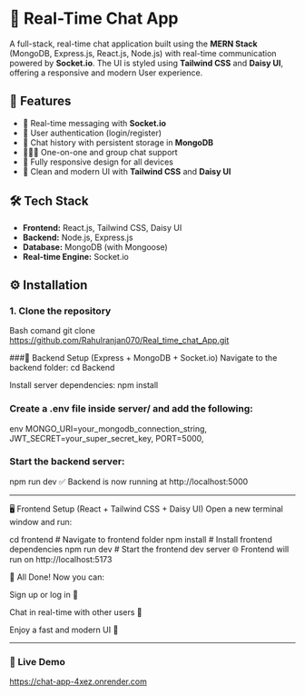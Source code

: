 # 💬 Real-Time Chat App

A full-stack, real-time chat application built using the **MERN Stack** (MongoDB, Express.js, React.js, Node.js) with real-time communication powered by **Socket.io**. The UI is styled using **Tailwind CSS** and **Daisy UI**, offering a responsive and modern User experience.

## 🚀 Features

- 🔁 Real-time messaging with **Socket.io**
- 👤 User authentication (login/register)
- 📜 Chat history with persistent storage in **MongoDB**
- 🧑‍🤝‍🧑 One-on-one and group chat support
- 📱 Fully responsive design for all devices
- 🎨 Clean and modern UI with **Tailwind CSS** and **Daisy UI**

## 🛠️ Tech Stack

- **Frontend:** React.js, Tailwind CSS, Daisy UI
- **Backend:** Node.js, Express.js
- **Database:** MongoDB (with Mongoose)
- **Real-time Engine:** Socket.io

## ⚙️ Installation

### 1. Clone the repository
Bash comand
git clone https://github.com/Rahulranjan070/Real_time_chat_App.git

###📡 Backend Setup (Express + MongoDB + Socket.io)
Navigate to the backend folder:
cd Backend

Install server dependencies:
npm install

### Create a .env file inside server/ and add the following:
env
MONGO_URI=your_mongodb_connection_string,
JWT_SECRET=your_super_secret_key,
PORT=5000,

### Start the backend server:
npm run dev
✅ Backend is now running at http://localhost:5000

*****************************************************************

🖥️ Frontend Setup (React + Tailwind CSS + Daisy UI)
Open a new terminal window and run:

cd frontend         # Navigate to frontend folder
npm install       # Install frontend dependencies
npm run dev       # Start the frontend dev server
🌐 Frontend will run on http://localhost:5173

🎉 All Done!
Now you can:

Sign up or log in 🔐

Chat in real-time with other users 💬

Enjoy a fast and modern UI 🚀

*****************************************************************
### 🔗 Live Demo
https://chat-app-4xez.onrender.com

